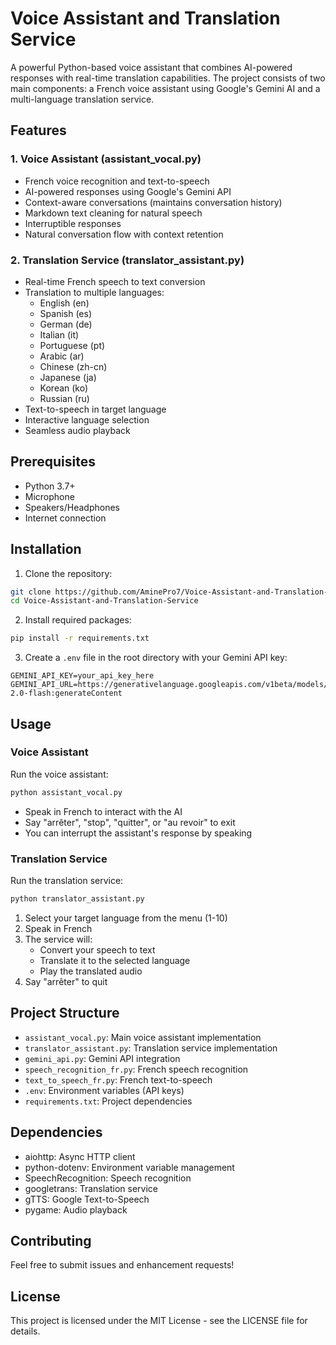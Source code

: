 # Voice Assistant and Translation Service

A powerful Python-based voice assistant that combines AI-powered responses with real-time translation capabilities. The project consists of two main components: a French voice assistant using Google's Gemini AI and a multi-language translation service.

## Features

### 1. Voice Assistant (assistant_vocal.py)
- French voice recognition and text-to-speech
- AI-powered responses using Google's Gemini API
- Context-aware conversations (maintains conversation history)
- Markdown text cleaning for natural speech
- Interruptible responses
- Natural conversation flow with context retention

### 2. Translation Service (translator_assistant.py)
- Real-time French speech to text conversion
- Translation to multiple languages:
  - English (en)
  - Spanish (es)
  - German (de)
  - Italian (it)
  - Portuguese (pt)
  - Arabic (ar)
  - Chinese (zh-cn)
  - Japanese (ja)
  - Korean (ko)
  - Russian (ru)
- Text-to-speech in target language
- Interactive language selection
- Seamless audio playback

## Prerequisites

- Python 3.7+
- Microphone
- Speakers/Headphones
- Internet connection

## Installation

1. Clone the repository:
```bash
git clone https://github.com/AminePro7/Voice-Assistant-and-Translation-Service.git
cd Voice-Assistant-and-Translation-Service
```

2. Install required packages:
```bash
pip install -r requirements.txt
```

3. Create a `.env` file in the root directory with your Gemini API key:
```
GEMINI_API_KEY=your_api_key_here
GEMINI_API_URL=https://generativelanguage.googleapis.com/v1beta/models/gemini-2.0-flash:generateContent
```

## Usage

### Voice Assistant
Run the voice assistant:
```bash
python assistant_vocal.py
```
- Speak in French to interact with the AI
- Say "arrêter", "stop", "quitter", or "au revoir" to exit
- You can interrupt the assistant's response by speaking

### Translation Service
Run the translation service:
```bash
python translator_assistant.py
```
1. Select your target language from the menu (1-10)
2. Speak in French
3. The service will:
   - Convert your speech to text
   - Translate it to the selected language
   - Play the translated audio
4. Say "arrêter" to quit

## Project Structure

- `assistant_vocal.py`: Main voice assistant implementation
- `translator_assistant.py`: Translation service implementation
- `gemini_api.py`: Gemini API integration
- `speech_recognition_fr.py`: French speech recognition
- `text_to_speech_fr.py`: French text-to-speech
- `.env`: Environment variables (API keys)
- `requirements.txt`: Project dependencies

## Dependencies

- aiohttp: Async HTTP client
- python-dotenv: Environment variable management
- SpeechRecognition: Speech recognition
- googletrans: Translation service
- gTTS: Google Text-to-Speech
- pygame: Audio playback

## Contributing

Feel free to submit issues and enhancement requests!

## License

This project is licensed under the MIT License - see the LICENSE file for details. 